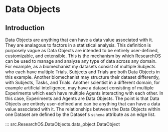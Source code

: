 # Data Objects

## Introduction
Data Objects are anything that can have a data value associated with it. They are analagous to factors in a statistical analysis. This definition is purposely vague as Data Objects are intended to be entirely user-defined, customizable, and extensible. This is the mechanism by which ResearchOS can be used to manage and analyze any type of data across any domain. For example, as a biomechanist my datasets consist of multiple Subjects who each have multiple Trials. Subjects and Trials are both Data Objects in this example. Another biomechanist may structure their dataset differently, with Subjects, Tasks, and Trials. Another scientist in a different domain, for example artificial intelligence, may have a dataset consisting of multiple Experiments which each have multiple Agents interacting with each other. In this case, Experiments and Agents are Data Objects. The point is that Data Objects are entirely user-defined and can be anything that can have a data value associated with it. The relationships between the Data Objects within one Dataset are defined by the Dataset's `schema` attribute as an edge list.

::: src.ResearchOS.DataObjects.data_object.DataObject